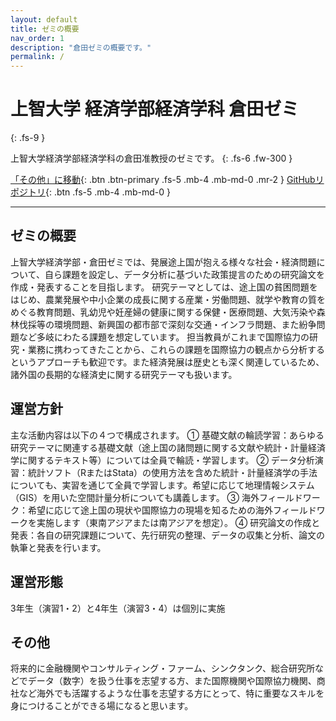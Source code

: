 ```yaml
---
layout: default
title: ゼミの概要
nav_order: 1
description: "倉田ゼミの概要です。"
permalink: /
---
```


# 上智大学 経済学部経済学科 倉田ゼミ
{: .fs-9 }

上智大学経済学部経済学科の倉田准教授のゼミです。
{: .fs-6 .fw-300 }

[「その他」に移動](#その他){: .btn .btn-primary .fs-5 .mb-4 .mb-md-0 .mr-2 } [GitHubリポジトリ](https://github.com/Sophia-Kurata-Seminar/site_demo){: .btn .fs-5 .mb-4 .mb-md-0 }

---

## ゼミの概要
上智大学経済学部・倉田ゼミでは、発展途上国が抱える様々な社会・経済問題について、自ら課題を設定し、データ分析に基づいた政策提言のための研究論文を作成・発表することを目指します。
研究テーマとしては、途上国の貧困問題をはじめ、農業発展や中小企業の成長に関する産業・労働問題、就学や教育の質をめぐる教育問題、乳幼児や妊産婦の健康に関する保健・医療問題、大気汚染や森林伐採等の環境問題、新興国の都市部で深刻な交通・インフラ問題、また紛争問題など多岐にわたる課題を想定しています。
担当教員がこれまで国際協力の研究・業務に携わってきたことから、これらの課題を国際協力の観点から分析するというアプローチも歓迎です。また経済発展は歴史とも深く関連しているため、諸外国の長期的な経済史に関する研究テーマも扱います。

## 運営方針
主な活動内容は以下の４つで構成されます。
①	基礎文献の輪読学習：あらゆる研究テーマに関連する基礎文献（途上国の諸問題に関する文献や統計・計量経済学に関するテキスト等）については全員で輪読・学習します。
②	データ分析演習：統計ソフト（RまたはStata）の使用方法を含めた統計・計量経済学の手法についても、実習を通じて全員で学習します。希望に応じて地理情報システム（GIS）を用いた空間計量分析についても講義します。
③	海外フィールドワーク：希望に応じて途上国の現状や国際協力の現場を知るための海外フィールドワークを実施します（東南アジアまたは南アジアを想定）。
④	研究論文の作成と発表：各自の研究課題について、先行研究の整理、データの収集と分析、論文の執筆と発表を行います。

## 運営形態
3年生（演習1・2）と4年生（演習3・4）は個別に実施

## その他
将来的に金融機関やコンサルティング・ファーム、シンクタンク、総合研究所などでデータ（数字）を扱う仕事を志望する方、また国際機関や国際協力機関、商社など海外でも活躍するような仕事を志望する方にとって、特に重要なスキルを身につけることができる場になると思います。

